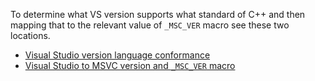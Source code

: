 To determine what VS version supports what standard of C++ and then mapping that to the relevant value of `_MSC_VER` macro see these two locations.
- [Visual Studio version language conformance](https://docs.microsoft.com/en-us/cpp/overview/visual-cpp-language-conformance?view=vs-2019#note_A)
- [Visual Studio to MSVC version and `_MSC_VER` macro](https://en.wikipedia.org/wiki/Microsoft_Visual_C%2B%2B)